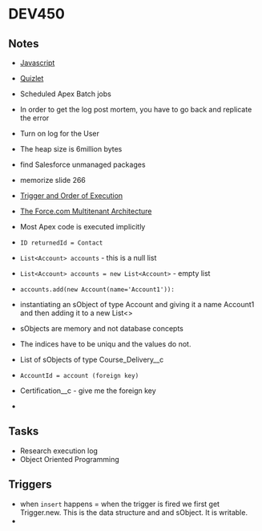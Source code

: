 # DEV450

## Notes
* [Javascript](http://jstherightway.org/)
* [Quizlet](https://quizlet.com/209177466/salesforce-platform-developer-i-flash-cards/)
* Scheduled Apex Batch jobs
* In order to get the log post mortem, you have to go back and replicate the error
* Turn on log for the User
* The heap size is 6million bytes
* find Salesforce unmanaged packages
* memorize slide 266
* [Trigger and Order of Execution](https://developer.salesforce.com/docs/atlas.en-us.apexcode.meta/apexcode/apex_triggers_order_of_execution.htm)
* [The Force.com Multitenant Architecture](https://developer.salesforce.com/page/Multi_Tenant_Architecture)


* Most Apex code is executed implicitly
* `ID returnedId = Contact`
* `List<Account> accounts` - this is a null list
* `List<Account> accounts = new List<Account>` - empty list
* `accounts.add(new Account(name='Account1')):`
* instantiating an sObject of type Account and giving it a name Account1 and then adding it to a new List<>
* sObjects are memory and not database concepts
* The indices have to be uniqu and the values do not.
* List of sObjects of type Course_Delivery__c
* `AccountId = account (foreign key)`
* Certification__c - give me the foreign key
* 

## Tasks
* Research execution log
* Object Oriented Programming

## Triggers
* when `insert` happens = when the trigger is fired we first get Trigger.new.  This is the data structure and and sObject.  It is writable.
* 
